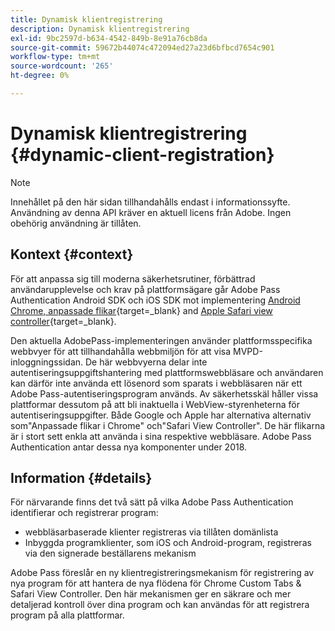 ```yaml
---
title: Dynamisk klientregistrering
description: Dynamisk klientregistrering
exl-id: 9bc2597d-b634-4542-849b-8e91a76cb8da
source-git-commit: 59672b44074c472094ed27a23d6bfbcd7654c901
workflow-type: tm+mt
source-wordcount: '265'
ht-degree: 0%

---
```


# Dynamisk klientregistrering {#dynamic-client-registration}

>[!NOTE]
>
>Innehållet på den här sidan tillhandahålls endast i informationssyfte. Användning av denna API kräver en aktuell licens från Adobe. Ingen obehörig användning är tillåten.

## Kontext {#context}

För att anpassa sig till moderna säkerhetsrutiner, förbättrad användarupplevelse och krav på plattformsägare går Adobe Pass Authentication Android SDK och iOS SDK mot implementering [Android Chrome, anpassade flikar](https://developer.chrome.com/multidevice/android/customtabs){target=_blank} and [Apple Safari view controller](https://developer.apple.com/documentation/safariservices/sfsafariviewcontroller){target=_blank}.

Den aktuella AdobePass-implementeringen använder plattformsspecifika webbvyer för att tillhandahålla webbmiljön för att visa MVPD-inloggningssidan. De här webbvyerna delar inte autentiseringsuppgiftshantering med plattformswebbläsare och användaren kan därför inte använda ett lösenord som sparats i webbläsaren när ett Adobe Pass-autentiseringsprogram används. Av säkerhetsskäl håller vissa plattformar dessutom på att bli inaktuella i WebView-styrenheterna för autentiseringsuppgifter. Både Google och Apple har alternativa alternativ som&quot;Anpassade flikar i Chrome&quot; och&quot;Safari View Controller&quot;. De här flikarna är i stort sett enkla att använda i sina respektive webbläsare. Adobe Pass Authentication antar dessa nya komponenter under 2018.

## Information {#details}

För närvarande finns det två sätt på vilka Adobe Pass Authentication identifierar och registrerar program:

* webbläsarbaserade klienter registreras via tillåten domänlista
* Inbyggda programklienter, som iOS och Android-program, registreras via den signerade beställarens mekanism

Adobe Pass föreslår en ny klientregistreringsmekanism för registrering av nya program för att hantera de nya flödena för Chrome Custom Tabs &amp; Safari View Controller. Den här mekanismen ger en säkrare och mer detaljerad kontroll över dina program och kan användas för att registrera program på alla plattformar.

<!--
## Related Information

- [Dynamic Client Registration API](/help/authentication/dynamic-client-registration-api.md)
- [Dynamic Client Registration Management](/help/authentication/dynamic-client-registration-management.md)
-->
